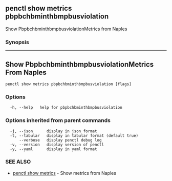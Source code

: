 ## penctl show metrics pbpbchbminthbmpbusviolation

Show PbpbchbminthbmpbusviolationMetrics from Naples

### Synopsis



---------------------------------
 Show PbpbchbminthbmpbusviolationMetrics From Naples 
---------------------------------


```
penctl show metrics pbpbchbminthbmpbusviolation [flags]
```

### Options

```
  -h, --help   help for pbpbchbminthbmpbusviolation
```

### Options inherited from parent commands

```
  -j, --json      display in json format
  -t, --tabular   display in tabular format (default true)
      --verbose   display penctl debug log
  -v, --version   display version of penctl
  -y, --yaml      display in yaml format
```

### SEE ALSO
* [penctl show metrics](penctl_show_metrics.md)	 - Show metrics from Naples

